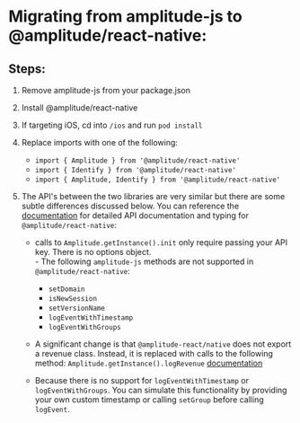 # Migrating from amplitude-js to @amplitude/react-native:

## Steps:

 1. Remove amplitude-js from your package.json

 2. Install @amplitude/react-native

 3. If targeting iOS, cd into `/ios` and run `pod install`
 
 4. Replace imports with one of the following:
    - `import { Amplitude } from '@amplitude/react-native'`
    - `import { Identify } from '@amplitude/react-native'`
    - `import { Amplitude, Identify } from '@amplitude/react-native'`

  5. The API's between the two libraries are very similar but there are some subtle differences discussed below.  You can reference the [documentation](https://amplitude.github.io/Amplitude-ReactNative/modules.html) for detailed API documentation and typing for `@amplitude/react-native`:
		-  calls to `Amplitude.getInstance().init` only require passing your API key.  There is no options object.  
		 - The following `amplitude-js` methods are not supported in `@amplitude/react-native`:
			 - `setDomain`
			 - `isNewSession`
			 - `setVersionName`
			 - `logEventWithTimestamp`
			 - `logEventWithGroups`

		- A significant change is that `@amplitude-react/native` does not export a revenue class.  Instead, it is replaced with calls to the following method: `Amplitude.getInstance().logRevenue` [documentation](https://amplitude.github.io/Amplitude-ReactNative/classes/amplitude.html#logrevenue)

		- Because there is no support for `logEventWithTimestamp` or `logEventWithGroups`.  You can simulate this functionality by providing your own custom timestamp or calling `setGroup` before calling `logEvent`.
